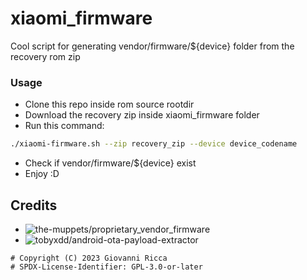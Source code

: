 # xiaomi_firmware

Cool script for generating vendor/firmware/${device} folder from the recovery rom zip

### Usage
- Clone this repo inside rom source rootdir
- Download the recovery zip inside xiaomi_firmware folder
- Run this command:
```bash
./xiaomi-firmware.sh --zip recovery_zip --device device_codename
```
- Check if vendor/firmware/${device} exist
- Enjoy :D 

## Credits
- ![the-muppets/proprietary_vendor_firmware](https://gitlab.com/the-muppets/proprietary_vendor_firmware/-/tree/master)
- ![tobyxdd/android-ota-payload-extractor](https://github.com/tobyxdd/android-ota-payload-extractor)

```
# Copyright (C) 2023 Giovanni Ricca
# SPDX-License-Identifier: GPL-3.0-or-later
```
